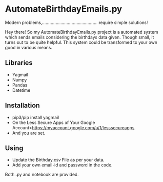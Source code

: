 # AutomateBirthdayEmails.py
Modern problems,............................................. require simple solutions!

Hey there! So my AutomateBirthdayEmails.py project is a automated system which sends emails considering the birthdays data given. Though small, it turns out to be quite helpful. This system could be transformed to your own good in various means. 

## Libraries
- Yagmail
- Numpy
- Pandas
- Datetime


## Installation
- pip3/pip install yagmail
- On the Less Secure Apps of Your Google Account>https://myaccount.google.com/u/1/lesssecureapps
- And you are set.

## Using

- Update the Birthday.csv File as per your data. 
- Add your own email-id and password in the code.


Both .py and notebook are provided.
